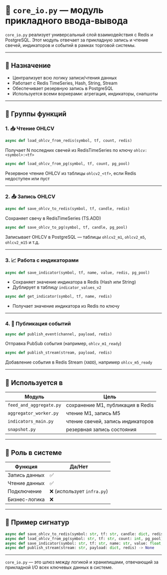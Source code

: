 # 🔄 `core_io.py` — модуль прикладного ввода-вывода

`core_io.py` реализует универсальный слой взаимодействия с Redis и PostgreSQL. Этот модуль отвечает за прикладную запись и чтение свечей, индикаторов и событий в рамках торговой системы.

---

## 📌 Назначение

- Централизует всю логику записи/чтения данных
- Работает с Redis TimeSeries, Hash, String, Stream
- Обеспечивает резервную запись в PostgreSQL
- Используется всеми воркерами: агрегация, индикаторы, снапшоты

---

## 🧱 Группы функций

### 1. 📥 Чтение OHLCV

```python
async def load_ohlcv_from_redis(symbol, tf, count, redis)
```
Получает N последних свечей из RedisTimeSeries по ключу `ohlcv:<symbol>:<tf>`

```python
async def load_ohlcv_from_pg(symbol, tf, count, pg_pool)
```
Резервное чтение OHLCV из таблицы `ohlcv2_<tf>`, если Redis недоступен или пуст

---

### 2. 📤 Запись OHLCV

```python
async def save_ohlcv_to_redis(symbol, tf, candle, redis)
```
Сохраняет свечу в RedisTimeSeries (TS.ADD)

```python
async def save_ohlcv_to_pg(symbol, tf, candle, pg_pool)
```
Записывает OHLCV в PostgreSQL — таблицы `ohlcv2_m1`, `ohlcv2_m5`, `ohlcv2_m15` и т.д.

---

### 3. 📈 Работа с индикаторами

```python
async def save_indicator(symbol, tf, name, value, redis, pg_pool)
```
- Сохраняет значение индикатора в Redis (Hash или String)
- Дублирует в таблицу `indicator_values_v2`

```python
async def get_indicator(symbol, tf, name, redis)
```
- Получает значение индикатора из Redis по ключу

---

### 4. 🔁 Публикация событий

```python
async def publish_event(channel, payload, redis)
```
Отправка PubSub события (например, `ohlcv_m1_ready`)

```python
async def publish_stream(stream, payload, redis)
```
Добавление события в Redis Stream (`XADD`), например `ohlcv_m5_ready`

---

## 🧩 Используется в

| Модуль               | Цель                                      |
|----------------------|--------------------------------------------|
| `feed_and_aggregate.py` | сохранение M1, публикация в Redis         |
| `aggregator_worker.py`  | чтение M1, запись M5                     |
| `indicators_main.py`    | чтение свечей, запись индикаторов        |
| `snapshot.py`           | резервная запись состояния               |

---

## 🧠 Роль в системе

| Функция             | Да/Нет |
|---------------------|--------|
| Запись данных       | ✅     |
| Чтение данных       | ✅     |
| Подключение         | ❌ (использует `infra.py`) |
| Бизнес-логика       | ❌     |

---

## 📌 Пример сигнатур

```python
async def save_ohlcv_to_redis(symbol: str, tf: str, candle: dict, redis) -> None
async def load_ohlcv_from_pg(symbol: str, tf: str, count: int, pg_pool) -> List[dict]
async def save_indicator(symbol: str, tf: str, name: str, value: float, redis, pg_pool) -> None
async def publish_stream(stream: str, payload: dict, redis) -> None
```

---

`core_io.py` — это шлюз между логикой и хранилищами, отвечающий за прикладной I/O всех ключевых данных в системе.